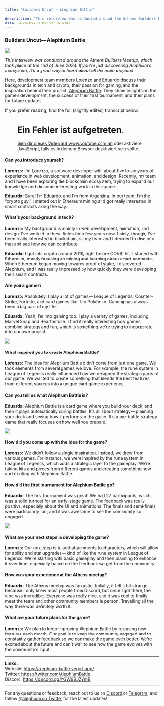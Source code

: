 ```yaml
---
title: 'Builders Uncut — Alephium Battle'

description: 'This interview was conducted around the Athens Builders Meetup, which took place at the end of June 2024. If you’re just discovering…'
date: 2024-09-12T09:52:36.624Z
---
```


### Builders Uncut — Alephium Battle

![](https://cdn-images-1.medium.com/max/800/1*QG5qKYBE2o0yxnei0ycVzA.png)

_This interview was conducted around the Athens Builders Meetup, which took place at the end of June 2024. If you’re just discovering Alephium’s ecosystem, it’s a great way to learn about all the main projects!_

Here, development team members Lorenzo and Eduardo discuss their backgrounds in tech and crypto, their passion for gaming, and the inspiration behind their project, <a href="https://alephium-battle.vercel.app/" class="markup--anchor markup--p-anchor" data-href="https://alephium-battle.vercel.app/" rel="noopener" target="_blank">Alephium Battle</a>. They share insights on the game’s development, the success of their first tournament, and their plans for future updates.

If you prefer reading, find the full (slightly edited) transcript below.

<figure id="f262" class="graf graf--figure graf--iframe graf-after--p">

<h1 id="ein-fehler-ist-aufgetreten." class="message">Ein Fehler ist aufgetreten.</h1>
<a href="https://www.youtube.com/watch?v=ULxQ5oputqs" target="_blank">Sieh dir dieses Video auf www.youtube.com an</a> oder aktiviere JavaScript, falls es in deinem Browser deaktiviert sein sollte.
</figure>

#### Can you introduce yourself?

**Lorenzo:** I’m Lorenzo, a software developer with about five to six years of experience in web development, animation, and design. Recently, my team and I have been exploring the blockchain ecosystem, trying to expand our knowledge and do some interesting work in this space.

**Eduardo:** Sure! I’m Eduardo, and I’m from Argentina. In our team, I’m the “crypto guy.” I started out in Ethereum mining and got really interested in smart contracts along the way.

#### What’s your background in tech?

**Lorenzo:** My background is mainly in web development, animation, and design. I’ve worked in these fields for a few years now. Lately, though, I’ve been really interested in blockchain, so my team and I decided to dive into that and see how we can contribute.

**Eduardo:** I got into crypto around 2018, right before COVID hit. I started with Ethereum, mostly focusing on mining and learning about smart contracts. When Ethereum began moving towards proof of stake, I discovered Alephium, and I was really impressed by how quickly they were developing their smart contracts.

#### Are you a gamer?

**Lorenzo:** Absolutely. I play a lot of games — League of Legends, Counter-Strike, Fortnite, and card games like Trio Pokémon. Gaming has always been a big part of my life.

**Eduardo:** Yeah, I’m into gaming too. I play a variety of games, including Marvel Snap and Hearthstone. I find it really interesting how games combine strategy and fun, which is something we’re trying to incorporate into our own project.

![](https://cdn-images-1.medium.com/max/800/1*btlGyXoxbQ91JL5riimRbA.png)

#### What inspired you to create Alephium Battle?

**Lorenzo:** The idea for Alephium Battle didn’t come from just one game. We took elements from several games we love. For example, the rune system in League of Legends really influenced how we designed the strategic parts of our game. We wanted to create something that blends the best features from different sources into a unique card game experience.

#### Can you tell us what Alephium Battle is?

**Eduardo:** Alephium Battle is a card game where you build your deck, and then it plays automatically during battles. It’s all about strategy — planning your deck and seeing how it performs in the game. It’s a pre-battle strategy game that really focuses on how well you prepare.

![](https://cdn-images-1.medium.com/max/800/1*t8Y0pIMN2r5JqT3htYTHmw.png)

#### How did you come up with the idea for the game?

**Lorenzo:** We didn’t follow a single inspiration. Instead, we drew from various games. For instance, we were inspired by the rune system in League of Legends, which adds a strategic layer to the gameplay. We’re taking bits and pieces from different games and creating something new and exciting with Alephium Battle.

#### How did the first tournament for Alephium Battle go?

**Eduardo:** The first tournament was great! We had 27 participants, which was a solid turnout for an early-stage game. The feedback was really positive, especially about the UI and animations. The finals and semi-finals were particularly fun, and it was awesome to see the community so engaged.

![](https://cdn-images-1.medium.com/max/800/1*owmMyHRad66Em1u43qcFeQ.png)

#### What are your next steps in developing the game?

**Lorenzo:** Our next step is to add attachments to characters, which will allow for ability and stat upgrades — kind of like the rune system in League of Legends. We’re starting with basic gameplay and then planning to enhance it over time, especially based on the feedback we get from the community.

#### How was your experience at the Athens meetup?

**Eduardo:** The Athens meetup was fantastic. Initially, it felt a bit strange because I only knew most people from Discord, but once I got there, the vibe was incredible. Everyone was really nice, and it was cool to finally meet the team and other community members in person. Travelling all the way there was definitely worth it.

#### What are your future plans for the game?

**Lorenzo:** We plan to keep improving Alephium Battle by releasing new features each month. Our goal is to keep the community engaged and to constantly gather feedback so we can make the game even better. We’re excited about the future and can’t wait to see how the game evolves with the community’s input.

---

**Links:**  
Website: <a href="https://alephium-battle.vercel.app/" class="markup--anchor markup--p-anchor" data-href="https://alephium-battle.vercel.app/" rel="nofollow noopener" target="_blank">https://alephium-battle.vercel.app/</a>  
Twitter: <a href="https://twitter.com/AlephiumBattle" class="markup--anchor markup--p-anchor" data-href="https://twitter.com/AlephiumBattle" rel="nofollow noopener" target="_blank">https://twitter.com/AlephiumBattle</a>  
Discord: <a href="https://discord.gg/YGW9BJZYmB" class="markup--anchor markup--p-anchor" data-href="https://discord.gg/YGW9BJZYmB" rel="nofollow noopener" target="_blank">https://discord.gg/YGW9BJZYmB</a>

---

For any questions or feedback, reach out to us on <a href="http://alephium.org/discord" class="markup--anchor markup--p-anchor" data-href="http://alephium.org/discord" rel="noopener ugc nofollow noopener" target="_blank">Discord</a> or <a href="https://t.me/alephiumgroup" class="markup--anchor markup--p-anchor" data-href="https://t.me/alephiumgroup" rel="noopener ugc nofollow noopener" target="_blank">Telegram</a>, and follow <a href="https://x.com/alephium" class="markup--anchor markup--p-anchor" data-href="https://x.com/alephium" rel="noopener ugc nofollow noopener" target="_blank">@alephium on Twitter</a> for the latest updates!
